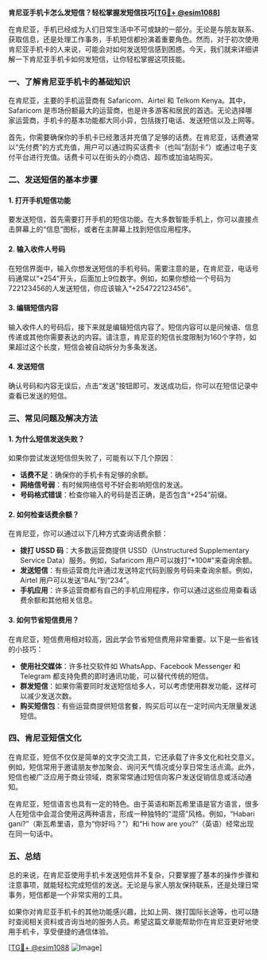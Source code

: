 **肯尼亚手机卡怎么发短信？轻松掌握发短信技巧[[TG💪+ @esim1088](https://t.me/s/esim1088)]**

在肯尼亚，手机已经成为人们日常生活中不可或缺的一部分。无论是与朋友联系、获取信息，还是处理工作事务，手机短信都扮演着重要角色。然而，对于初次使用肯尼亚手机卡的人来说，可能会对如何发送短信感到困惑。今天，我们就来详细讲解一下肯尼亚手机卡如何发短信，让你轻松掌握这项技能。

### **一、了解肯尼亚手机卡的基础知识**

在肯尼亚，主要的手机运营商有 Safaricom、Airtel 和 Telkom Kenya。其中，Safaricom 是市场份额最大的运营商，也是许多游客和居民的首选。无论选择哪家运营商，手机卡的基本功能都大同小异，包括拨打电话、发送短信以及上网等。

首先，你需要确保你的手机卡已经激活并充值了足够的话费。在肯尼亚，话费通常以“先付费”的方式充值，用户可以通过购买话费卡（也叫“刮刮卡”）或通过电子支付平台进行充值。话费卡可以在街头的小商店、超市或加油站购买。

### **二、发送短信的基本步骤**

#### **1. 打开手机短信功能**
要发送短信，首先需要打开手机的短信功能。在大多数智能手机上，你可以直接点击屏幕上的“信息”图标，或者在主屏幕上找到短信应用程序。

#### **2. 输入收件人号码**
在短信界面中，输入你想发送短信的手机号码。需要注意的是，在肯尼亚，电话号码通常以“+254”开头，后面加上9位数字。例如，如果你想给一个号码为722123456的人发送短信，你应该输入“+254722123456”。

#### **3. 编辑短信内容**
输入收件人的号码后，接下来就是编辑短信内容了。短信内容可以是问候语、信息传递或其他你需要表达的内容。请注意，肯尼亚的短信长度限制为160个字符，如果超过这个长度，短信会被自动拆分为多条发送。

#### **4. 发送短信**
确认号码和内容无误后，点击“发送”按钮即可。发送成功后，你可以在短信记录中查看已发送的短信。

### **三、常见问题及解决方法**

#### **1. 为什么短信发送失败？**
如果你尝试发送短信但失败了，可能有以下几个原因：
- **话费不足**：确保你的手机卡有足够的余额。
- **网络信号弱**：有时候网络信号不好会影响短信的发送。
- **号码格式错误**：检查你输入的号码是否正确，是否包含“+254”前缀。

#### **2. 如何检查话费余额？**
在肯尼亚，你可以通过以下几种方式查询话费余额：
- **拨打 USSD 码**：大多数运营商提供 USSD（Unstructured Supplementary Service Data）服务。例如，Safaricom 用户可以拨打“*100#”来查询余额。
- **发送短信**：有些运营商允许通过发送特定代码到服务号码来查询余额。例如，Airtel 用户可以发送“BAL”到“234”。
- **手机应用**：许多运营商都有自己的手机应用程序，你可以通过这些应用查看话费余额和其他相关信息。

#### **3. 如何节省短信费用？**
在肯尼亚，短信费用相对较高，因此学会节省短信费用非常重要。以下是一些省钱的小技巧：
- **使用社交媒体**：许多社交软件如 WhatsApp、Facebook Messenger 和 Telegram 都支持免费的即时通讯功能，可以替代传统的短信。
- **群发短信**：如果你需要同时发送短信给多人，可以考虑使用群发功能，这样可以减少发送次数。
- **购买短信包**：有些运营商提供短信套餐，购买后可以在一定时间内无限量发送短信。

### **四、肯尼亚短信文化**

在肯尼亚，短信不仅仅是简单的文字交流工具，它还承载了许多文化和社交意义。例如，短信常用于邀请朋友参加聚会、询问天气情况或分享日常生活点滴。此外，短信也被广泛应用于商业领域，商家常常通过短信向客户发送促销信息或活动通知。

在肯尼亚，短信语言也具有一定的特色。由于英语和斯瓦希里语是官方语言，很多人在短信中会混合使用这两种语言，形成一种独特的“混搭”风格。例如，“Habari gani?”（斯瓦希里语，意为“你好吗？”）和“Hi how are you?”（英语）经常出现在同一句话中。

### **五、总结**

总的来说，在肯尼亚使用手机卡发送短信并不复杂，只要掌握了基本的操作步骤和注意事项，就能轻松完成短信的发送。无论是与家人朋友保持联系，还是处理日常事务，短信都是一个非常实用的工具。

如果你对肯尼亚手机卡的其他功能感兴趣，比如上网、拨打国际长途等，也可以随时查阅相关资料或咨询当地的服务人员。希望这篇文章能帮助你在肯尼亚更好地使用手机卡，享受便捷的通信体验。

[[TG💪+ @esim1088](https://t.me/s/esim1088) ![Image](https://i.postimg.cc/4NQfJmqS/Snipaste-2025-05-13-00-14-12.png)]